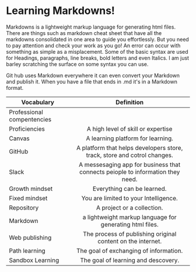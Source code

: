 # Learning Markdowns!
<p>Markdowns is a lightweight markup language for generating html files. There are things such as markdown cheat sheet that have all the markdowns consolidated in one area to guide you effortlessly. But you need to pay attention and check your work as you go! An error can occur with something as simple as a misplacement. Some of the basic syntax are used for Headings, paragraphs, line breaks, bold letters and even Italics. I am just barley scratching the surface on some syntax you can use.
</p>
<p>Git hub uses Markdown everywhere it can even convert your Markdown and publish it. When you have a file that ends in .md it's in a Markdown format.
</p>

|Vocabulary                      |Definition                                                                    |
| ------------------------------ |:----------------------------------------------------------------------------:|
|Professional compentencies      | |
|Proficiencies                   |A high level of skill or expertise|
|Canvas                          |A learning platform for learning.                                             |
|GitHub                          |A platform that helps developers store, track, store and cotrol changes.      |
|Slack                           |A messesaging app for business that connects peiople to information they need.|
|Growth mindset                  |Everything can be learned.                                                    |
|Fixed mindset                   |You are limited to your Intelligence.                                         |
|Repository                      | A project or a collection.                                                   |
|Markdown                        |a lightweight markup language for generating html files.                      |
|Web publishing                  |The process of publishing original content on the internet.                   |
|Path learning                   |The goal of exchanging of information.                                        |
|Sandbox Learning                |The goal of learning and descovery.                                           |
